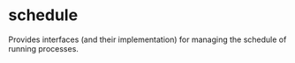 # schedule
Provides interfaces (and their implementation) for managing the schedule of running processes.
